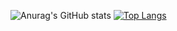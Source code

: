 ![Anurag's GitHub stats](https://github-readme-stats.vercel.app/api?username=oscarraichert&show_icons=true&theme=codeSTACKr)
[![Top Langs](https://github-readme-stats.vercel.app/api/top-langs/?username=oscarraichert&layout=compact&theme=codeSTACKr)](https://github.com/anuraghazra/github-readme-stats)
